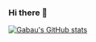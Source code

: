 ### Hi there 👋

<!--
**Gabau/Gabau** is a ✨ _special_ ✨ repository because its `README.md` (this file) appears on your GitHub profile.

Here are some ideas to get you started:

- 🔭 I’m currently working on ...
- 🌱 I’m currently learning ...
- 👯 I’m looking to collaborate on ...
- 🤔 I’m looking for help with ...
- 💬 Ask me about ...
- 📫 How to reach me: ...
- 😄 Pronouns: ...
- ⚡ Fun fact: ...
-->
[![Gabau's GitHub stats](https://github-readme-stats-ruby-one.vercel.app/api?username=Gabau&count_private=true)](https://github.com/anuraghazra/github-readme-stats)
